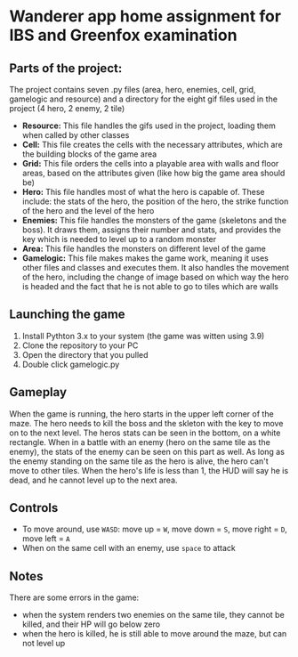 # Wanderer app home assignment for IBS and Greenfox examination

## Parts of the project:
The project contains seven .py files (area, hero, enemies, cell, grid, gamelogic and resource) and a directory for the eight gif files used in the project (4 hero, 2 enemy, 2 tile)
- **Resource:** This file handles the gifs used in the project, loading them when called by other classes
- **Cell:** This file creates the cells with the necessary attributes, which are the building blocks of the game area
- **Grid:** This file orders the cells into a playable area with walls and floor areas, based on the attributes given (like how big the game area should be)
- **Hero:** This file handles most of what the hero is capable of. These include: the stats of the hero, the position of the hero, the strike function of the hero and the level of the hero
- **Enemies:** This file handles the monsters of the game (skeletons and the boss). It draws them, assigns their number and stats, and provides the key which is needed to level up to a random monster
- **Area:** This file handles the monsters on different level of the game
- **Gamelogic:** This file makes makes the game work, meaning it uses other files and classes and executes them. It also handles the movement of the hero, including the change of image based on which way the hero is headed and the fact that he is not able to go to tiles which are walls


## Launching the game
1. Install Pythton 3.x to your system (the game was witten using 3.9)
2. Clone the repository to your PC
3. Open the directory that you pulled
4. Double click gamelogic.py

## Gameplay
When the game is running, the hero starts in the upper left corner of the maze. The hero needs to kill the boss and the skleton with the key to move on to the next level. The heros stats can be seen in the bottom, on a white rectangle. When in a battle with an enemy (hero on the same tile as the enemy), the stats of the enemy can be seen on this part as well. As long as the enemy standing on the same tile as the hero is alive, the hero can't move to other tiles. When the hero's life is less than 1, the HUD will say he is dead, and he cannot level up to the next area.

## Controls
- To move around, use `WASD`: move up = `W`, move down = `S`, move right = `D`, move left = `A`
- When on the same cell with an enemy, use `space` to attack

## Notes
There are some errors in the game:
- when the system renders two enemies on the same tile, they cannot be killed, and their HP will go below zero
- when the hero is killed, he is still able to move around the maze, but can not level up 

  

